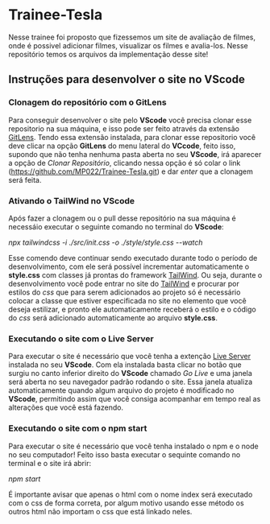 # Trainee-Tesla

Nesse trainee foi proposto que fizessemos um site de avaliação de filmes, onde é possivel adicionar filmes, visualizar os filmes e avalia-los. Nesse repositório temos os arquivos da implementação desse site!

## Instruções para desenvolver o site no VScode

### Clonagem do repositório com o GitLens

Para conseguir desenvolver o site pelo **VScode** você precisa clonar esse repositorio na sua máquina, e isso pode ser feito através da extensão [GitLens](https://marketplace.visualstudio.com/items?itemName=eamodio.gitlens). Tendo essa extensão instalada, para clonar esse repositorio você deve clicar na opção **GitLens** do menu lateral do **VCcode**, feito isso, supondo que não tenha nenhuma pasta aberta no seu **VScode**, irá aparecer a opção de *Clonar Repositório*, clicando nessa opção é só colar o link (https://github.com/MP022/Trainee-Tesla.git) e dar *enter* que a clonagem será feita.

### Ativando o TailWind no VScode

Após fazer a clonagem ou o pull desse repositório na sua máquina é necessáio executar o seguinte comando no terminal do **VScode**:

*npx tailwindcss -i ./src/init.css -o ./style/style.css --watch*

Esse comendo deve continuar sendo executado durante todo o período de desenvolvimento, com ele será possível incrementar automaticamente o **style.css** com classes já prontas do framework [TailWind](https://tailwindcss.com/). Ou seja, durante o desenvolvimento você pode entrar no site do [TailWind](https://tailwindcss.com/) e procurar por estilos do *css* que para serem adicionados ao projeto só é necessário colocar a classe que estiver especificada no site no elemento que você deseja estilizar, e pronto ele automaticamente receberá o estilo e o código do *css* será adicionado automaticamente ao arquivo **style.css**.

### Executando o site com o Live Server

Para executar o site é necessário que você tenha a extenção [Live Server](https://marketplace.visualstudio.com/items?itemName=ritwickdey.LiveServer) instalada no seu **VScode**. Com ela instalada basta clicar no botão que surgiu no canto inferior direito do **VScode** chamado *Go Live* e uma janela será aberta no seu navegador padrão rodando o site. Essa janela atualiza automaticamente quando algum arquivo do projeto é modificado no **VScode**, permitindo assim que você consiga acompanhar em tempo real as alterações que você está fazendo.

### Executando o site com o npm start

Para executar o site é necessário que você tenha instalado o npm e o node no seu computador! Feito isso basta executar o sequinte comando no terminal e o site irá abrir:

*npm start*

É importante avisar que apenas o html com o nome index será executado com o css de forma correta, por algum motivo usando esse método os outros html não importam o css que está linkado neles.